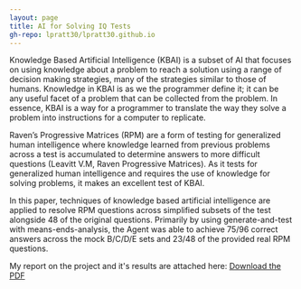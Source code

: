 ```yaml
---
layout: page
title: AI for Solving IQ Tests
gh-repo: lpratt30/lpratt30.github.io
---
```



Knowledge Based Artificial Intelligence (KBAI) is a subset of AI that focuses on
using knowledge about a problem to reach a solution using a range of decision making strategies, many of the strategies similar to those of humans. Knowledge
in KBAI is as we the programmer define it; it can be any useful facet of a problem
that can be collected from the problem. In essence, KBAI is a way
for a programmer to translate the way they solve a problem into instructions for
a computer to replicate.


Raven’s Progressive Matrices (RPM) are a form of testing for generalized human
intelligence where knowledge learned from previous problems across a test is
accumulated to determine answers to more difficult questions (Leavitt V.M, Raven Progressive Matrices). As it tests for generalized human intelligence and requires the use of knowledge for solving problems, it makes an excellent test of
KBAI.  


In this paper, techniques of knowledge based artificial intelligence are applied to resolve RPM questions across simplified subsets of the test alongside 48 of the original questions.
Primarily by using generate-and-test with means-ends-analysis,
the Agent was able to achieve 75/96 correct answers across the
mock B/C/D/E sets and 23/48 of the provided real RPM questions. 

My report on the project and it's results are attached here: [Download the PDF](../assets/pdf/RPM_FinalReport.pdf)
